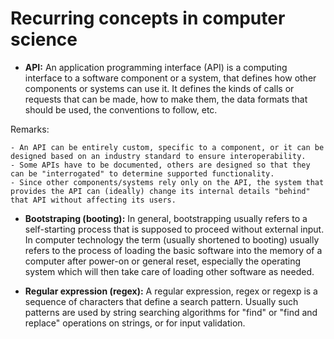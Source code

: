 # Recurring concepts in computer science

- **API:** An application programming interface (API) is a computing interface to a software component or a system, that defines how other components or systems can use it. It defines the kinds of calls or requests that can be made, how to make them, the data formats that should be used, the conventions to follow, etc.

Remarks:

    - An API can be entirely custom, specific to a component, or it can be designed based on an industry standard to ensure interoperability.
    - Some APIs have to be documented, others are designed so that they can be "interrogated" to determine supported functionality. 
    - Since other components/systems rely only on the API, the system that provides the API can (ideally) change its internal details "behind" that API without affecting its users.

- **Bootstraping (booting):** In general, bootstrapping usually refers to a self-starting process that is supposed to proceed without external input. In computer technology the term (usually shortened to booting) usually refers to the process of loading the basic software into the memory of a computer after power-on or general reset, especially the operating system which will then take care of loading other software as needed.

- **Regular expression (regex):** A regular expression, regex or regexp is a sequence of characters that define a search pattern. Usually such patterns are used by string searching algorithms for "find" or "find and replace" operations on strings, or for input validation.
